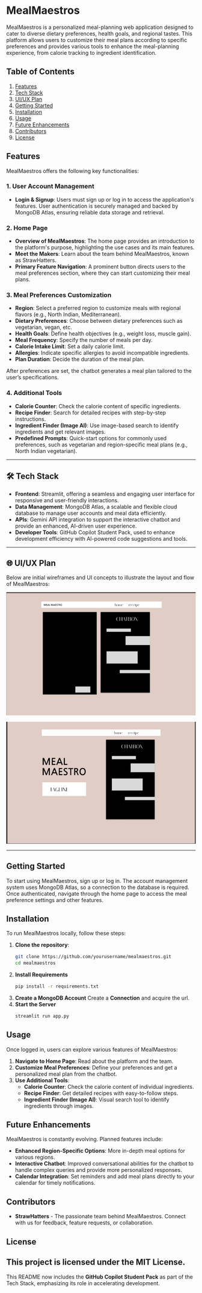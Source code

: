 


# MealMaestros

MealMaestros is a personalized meal-planning web application designed to cater to diverse dietary preferences, health goals, and regional tastes. This platform allows users to customize their meal plans according to specific preferences and provides various tools to enhance the meal-planning experience, from calorie tracking to ingredient identification.

## Table of Contents
1. [Features](#features)
2. [Tech Stack](#tech-stack)
3. [UI/UX Plan](#uiux-plan)
4. [Getting Started](#getting-started)
5. [Installation](#installation)
6. [Usage](#usage)
7. [Future Enhancements](#future-enhancements)
8. [Contributors](#contributors)
9. [License](#license)

## Features
MealMaestros offers the following key functionalities:

### 1. **User Account Management**
   - **Login & Signup**: Users must sign up or log in to access the application's features. User authentication is securely managed and backed by MongoDB Atlas, ensuring reliable data storage and retrieval.

### 2. **Home Page**
   - **Overview of MealMaestros**: The home page provides an introduction to the platform's purpose, highlighting the use cases and its main features.
   - **Meet the Makers**: Learn about the team behind MealMaestros, known as StrawHatters.
   - **Primary Feature Navigation**: A prominent button directs users to the meal preferences section, where they can start customizing their meal plans.

### 3. **Meal Preferences Customization**
   - **Region**: Select a preferred region to customize meals with regional flavors (e.g., North Indian, Mediterranean).
   - **Dietary Preferences**: Choose between dietary preferences such as vegetarian, vegan, etc.
   - **Health Goals**: Define health objectives (e.g., weight loss, muscle gain).
   - **Meal Frequency**: Specify the number of meals per day.
   - **Calorie Intake Limit**: Set a daily calorie limit.
   - **Allergies**: Indicate specific allergies to avoid incompatible ingredients.
   - **Plan Duration**: Decide the duration of the meal plan.
   
   After preferences are set, the chatbot generates a meal plan tailored to the user’s specifications.

### 4. **Additional Tools**
   - **Calorie Counter**: Check the calorie content of specific ingredients.
   - **Recipe Finder**: Search for detailed recipes with step-by-step instructions.
   - **Ingredient Finder (Image AI)**: Use image-based search to identify ingredients and get relevant images.
   - **Predefined Prompts**: Quick-start options for commonly used preferences, such as vegetarian and region-specific meal plans (e.g., North Indian vegetarian).

---

## 🛠 **Tech Stack**

- **Frontend**: Streamlit, offering a seamless and engaging user interface for responsive and user-friendly interactions.
- **Data Management**: MongoDB Atlas, a scalable and flexible cloud database to manage user accounts and meal data efficiently.
- **APIs**: Gemini API integration to support the interactive chatbot and provide an enhanced, AI-driven user experience.
- **Developer Tools**: GitHub Copilot Student Pack, used to enhance development efficiency with AI-powered code suggestions and tools.

---

## 🌐 **UI/UX Plan**

Below are initial wireframes and UI concepts to illustrate the layout and flow of MealMaestros:

![MealMaestros Home Page Concept](image.png)

![Meal Preferences Customization Flow](image-1.png)

---

## Getting Started
To start using MealMaestros, sign up or log in. The account management system uses MongoDB Atlas, so a connection to the database is required. Once authenticated, navigate through the home page to access the meal preference settings and other features.

## Installation
To run MealMaestros locally, follow these steps:

1. **Clone the repository**:
   ```bash
   git clone https://github.com/yourusername/mealmaestros.git
   cd mealmaestros
   ```
2. **Install Requirements**
   ```bash
   pip install -r requirements.txt
   ```
3. **Create a MongoDB Account**
   Create a **Connection** and acquire the url.
4. **Start the Server**
   ```bash
   streamlit run app.py
   ``` 

## Usage
Once logged in, users can explore various features of MealMaestros:

1. **Navigate to Home Page**: Read about the platform and the team.
2. **Customize Meal Preferences**: Define your preferences and get a personalized meal plan from the chatbot.
3. **Use Additional Tools**:
   - **Calorie Counter**: Check the calorie content of individual ingredients.
   - **Recipe Finder**: Get detailed recipes with easy-to-follow steps.
   - **Ingredient Finder (Image AI)**: Visual search tool to identify ingredients through images.

## Future Enhancements
MealMaestros is constantly evolving. Planned features include:

- **Enhanced Region-Specific Options**: More in-depth meal options for various regions.
- **Interactive Chatbot**: Improved conversational abilities for the chatbot to handle complex queries and provide more personalized responses.
- **Calendar Integration**: Set reminders and add meal plans directly to your calendar for timely notifications.

## Contributors
- **StrawHatters** - The passionate team behind MealMaestros. Connect with us for feedback, feature requests, or collaboration.

## License
This project is licensed under the MIT License.
---

This README now includes the **GitHub Copilot Student Pack** as part of the Tech Stack, emphasizing its role in accelerating development.
